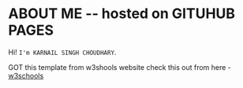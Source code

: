 # ABOUT ME -- hosted on GITUHUB PAGES

Hi! `I'm KARNAIL SINGH CHOUDHARY`.

GOT this template from w3shools website
check this out from here - [w3schools](https://www.w3schools.com/w3css/tryit.asp?filename=tryw3css_templates_cv&stacked=h)
